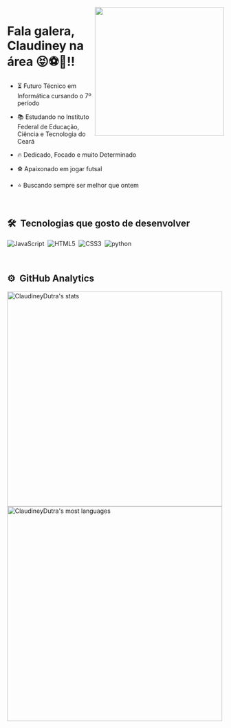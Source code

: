 <img  align="right" src="https://i.picasion.com/pic92/ada95b5e03862efde6fba383070e5d18.gif" width="300" height="300" border="0"/>
<h1>Fala galera, Claudiney na área 😝⚽🐺!!</h1>

- ⏳   Futuro Técnico em Informática cursando o 7º período

- 📚   Estudando no Instituto Federal de Educação, Ciência e Tecnologia do Ceará

- 🔥   Dedicado, Focado e muito Determinado

- ⚽  Apaixonado em jogar futsal

- ⭐  Buscando sempre ser melhor que ontem

<br>

## 🛠 &nbsp;Tecnologias que gosto de desenvolver
![JavaScript](https://img.shields.io/badge/JavaScript-F7DF1E?style=for-the-badge&logo=javascript&logoColor=black)&nbsp;
![HTML5](https://img.shields.io/badge/HTML5-E34F26?style=for-the-badge&logo=html5&logoColor=white)&nbsp;
![CSS3](https://img.shields.io/badge/CSS3-1572B6?style=for-the-badge&logo=css3&logoColor=white)&nbsp;
![python](https://img.shields.io/badge/Python-14354C?style=for-the-badge&logo=python&logoColor=yellow)&nbsp;

<br>

## ⚙️ &nbsp;GitHub Analytics

<p align="left">
<img width="500em" src="https://github-readme-stats.vercel.app/api?username=ClaudineyDutra&show_icons=true&theme=github_dark" alt="ClaudineyDutra's stats"/>
<img width="500em" src="https://github-readme-stats.vercel.app/api/top-langs/?username=ClaudineyDutra&layout=compact&theme=github_dark" alt="ClaudineyDutra's most languages"/>
</p>

